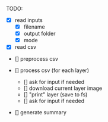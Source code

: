 TODO:
- [x] read inputs
    - [x] filename
    - [x] output folder
    - [x] mode

- [x] read csv
- [] preprocess csv
- [] process csv (for each layer)
    - [] ask for input if needed
    - [] download current layer image
    - [] "print" layer (save to fs)
    - [] ask for input if needed

- [] generate summary

